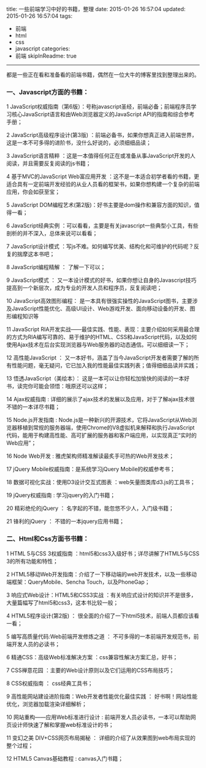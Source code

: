 title: 一些前端学习中好的书籍，整理
date: 2015-01-26 16:57:04
updated: 2015-01-26 16:57:04
tags: 
- 前端
- html
- css
- javascript
categories: 
- 前端
skipInReadme: true
---

都是一些正在看和准备看的前端书籍，偶然在一位大牛的博客里找到整理出来的。
<!-- more -->
### 一、Javascript方面的书籍：

1 JavaScript权威指南（第6版）：号称javascript圣经，前端必备；前端程序员学习核心JavaScript语言和由Web浏览器定义的JavaScript API的指南和综合参考手册；

2 JavaScript高级程序设计(第3版) ：前端必备书，如果你想真正进入前端世界，这是一本不可多得的进阶书，没什么好说的，必须细细品读；

3 JavaScript语言精粹 ：这是一本值得任何正在或准备从事JavaScript开发的人阅读，并且需要反复阅读的js书籍；

4 基于MVC的JavaScript Web富应用开发 ：这不是一本适合初学者看的书籍，更适合具有一定前端开发经验的从业人员看的框架书，如果你想构建一个复杂的前端应用，你会如获至宝；

5 JavaScript DOM编程艺术(第2版)：好书主要是dom操作和兼容方面的知识，值得一看；

6 JavaScript经典实例 ：可以看看，主要是有关javascript一些典型小工具，有些剖析的并不深入，总体来说可以看看；

7 JavaScript设计模式 ：写js不难。如何编写优美、结构化和可维护的代码呢？反复的揣摩这本书吧；

8 JavaScript编程精解 ： 了解一下可以；

9 JavaScript模式 ： 又一本设计模式的好书，如果你想让自身的Javascript技巧提高到一个新层次，成为专业的开发人员和程序员，反复阅读吧；

10 JavaScript高效图形编程： 是一本具有很强实操性的JavaScript图书，主要涉及JavaScript性能优化、高级UI设计、Web游戏开发、面向移动设备的开发、图形编程知识等

11 JavaScript RIA开发实战——最佳实践、性能、表现：主要介绍如何采用最合理的方式为RIA编写可靠的、易于维护的HTML、CSS和JavaScript代码，以及如何使用Ajax技术在后台实现浏览器与Web服务器的动态通信。可以细细读一下；

12 高性能JavaScript ： 又一本好书，涵盖了当今JavaScript开发者需要了解的所有性能问题，毫无疑问，它已加入我的性能最佳实践列表；值得细细品读并实践；

13 悟透JavaScript（美绘本）： 这是一本可以让你轻松加愉快的阅读的一本好书，读完你可能会领悟：哦原还可以这样；

14 Ajax权威指南 : 详细的展示了ajax技术的发展以及应用，对于了解ajax技术很不错的一本详尽书籍；

15 Node.js开发指南 : Node.js是一种新兴的开源技术，它将JavaScript从Web浏览器移植到常规的服务器端，使用Chrome的V8虚拟机来解释和执行JavaScript代码，能用于构建高性能、高可扩展的服务器和客户端应用，以实现真正“实时的Web应用”；

16 Node Web开发 : 雅虎架构师精准解读最炙手可热的Web开发技术；

17 jQuery Mobile权威指南：是系统学习jQuery Mobile的权威参考书；

18 数据可视化实战：使用D3设计交互式图表 ：web矢量图类库d3.js的工具书；

19 jQuery权威指南 : 学习jquery的入门书籍；

20 精彩绝伦的jQuery ： 名字起的不错，能忽悠不少人，入门级书籍；

21 锋利的jQuery ： 不错的一本jquery应用书籍；



### 二、Html和Css方面书书籍：

1 HTML 5与CSS 3权威指南 ：html5和css3入级好书；详尽讲解了HTML5与CSS 3的所有功能和特性；

2 HTML5移动Web开发指南：介绍了一下移动端的web开发技术，以及一些移动端框架：QueryMobile、Sencha Touch，以及PhoneGap；

3 响应式Web设计：HTML5和CSS3实战 ：有关响应式设计的知识并不是很多，大量篇幅写了html5和css3，这本书比较一般；

4 HTML5程序设计(第2版) ： 很全面的介绍了一下html5技术，前端人员都应该看一看；

5 编写高质量代码:Web前端开发修炼之道 ： 不可多得的一本前端开发规范书，前端开发人员的必读书；

6 精通CSS：高级Web标准解决方案 ：css兼容性解决方案汇总，好书；

7 CSS禅意花园 ：主要的Web设计原则以及它们运用的CSS布局技巧；

8 CSS权威指南 ： css经典工具书；

9 高性能网站建设进阶指南：Web开发者性能优化最佳实践 ： 好书啊！网站性能优化，浏览器加载渲染详细解析；

10 网站重构——应用Web标准进行设计 : 前端开发人员必读书，一本可以帮助网页设计师快速了解和掌握web标准设计的书；

11 变幻之美 DIV+CSS网页布局揭秘 ： 详细的介绍了从效果图到web布局实现的整个过程；

12 HTML5 Canvas基础教程 : canvas入门书籍；